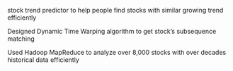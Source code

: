 stock trend predictor to help people find stocks with similar growing
trend efficiently

Designed Dynamic Time Warping algorithm to get stock’s subsequence
matching

Used Hadoop MapReduce to analyze over 8,000 stocks with over decades
historical data efficiently
